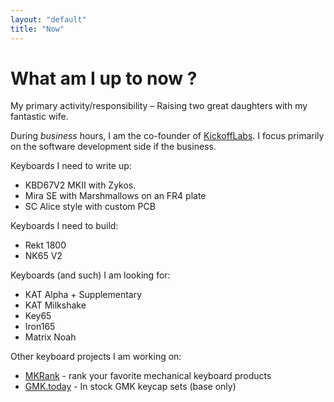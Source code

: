 ```yaml
---
layout: "default"
title: "Now"
---
```


# What am I up to now ?

My primary activity/responsibility – Raising two great daughters with my fantastic wife.

During _business_ hours, I am the co-founder of [KickoffLabs](https://kickofflabs.com). I focus primarily on the software development side if the business.

Keyboards I need to write up:

- KBD67V2 MKII with Zykos.
- Mira SE with Marshmallows on an FR4 plate
- SC Alice style with custom PCB

Keyboards I need to build:

- Rekt 1800
- NK65 V2

Keyboards (and such) I am looking for:

- KAT Alpha + Supplementary
- KAT Milkshake
- Key65
- Iron165
- Matrix Noah

Other keyboard projects I am working on:

- [MKRank](https://www.mkrank.com) - rank your favorite mechanical keyboard products
- [GMK.today](https://gmk.today) - In stock GMK keycap sets (base only)
